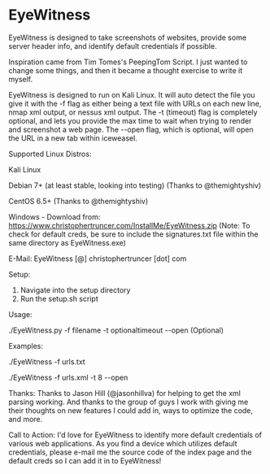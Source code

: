 EyeWitness
======

EyeWitness is designed to take screenshots of websites, provide some server header info, and identify default credentials if possible.

Inspiration came from Tim Tomes's PeepingTom Script.  I just wanted to change some things, and then it became a thought exercise to write it myself.

EyeWitness is designed to run on Kali Linux.  It will auto detect the file you give it with the -f flag as either being a text file with URLs on each new line, nmap xml output, or nessus xml output.  The -t (timeout) flag is completely optional, and lets you provide the max time to wait when trying to render and screenshot a web page.  The --open flag, which is optional, will open the URL in a new tab within iceweasel.

Supported Linux Distros:

Kali Linux

Debian 7+ (at least stable, looking into testing) (Thanks to @themightyshiv)

CentOS 6.5+ (Thanks to @themightyshiv)

Windows - Download from: https://www.christophertruncer.com/InstallMe/EyeWitness.zip (Note: To check for default creds, be sure to include the signatures.txt file within the same directory as EyeWitness.exe)


E-Mail: EyeWitness [@] christophertruncer [dot] com

Setup:

1. Navigate into the setup directory
2. Run the setup.sh script

Usage:

./EyeWitness.py -f filename -t optionaltimeout --open (Optional)

Examples:

./EyeWitness -f urls.txt

./EyeWitness -f urls.xml -t 8 --open

Thanks:
Thanks to Jason Hill (@jasonhillva) for helping to get the xml parsing working.  And thanks to the group of guys I work with giving me their thoughts on new features I could add in, ways to optimize the code, and more.

Call to Action:
I'd love for EyeWitness to identify more default credentials of various web applications.  As you find a device which utilizes default credentials, please e-mail me the source code of the index page and the default creds so I can add it in to EyeWitness!
